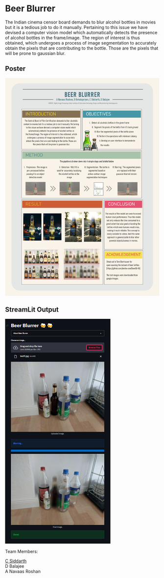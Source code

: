 # Beer Blurrer

The Indian cinema censor board demands to blur alcohol bottles in movies but it is a tedious job to do it manually. Pertaining to this issue we have devised a computer vision model which automatically detects the presence of alcohol bottles in the frame/image. The region of interest is thus obtained, which undergoes a process of image segmentation to accurately obtain the pixels that are contributing to the bottle. Those are the pixels that will be prone to gaussian blur.

## Poster
![Beer Blurrer Poster](https://github.com/siddarth-c/Digital-Image-Processing/blob/main/Poster.png "Title")

## StreamLit Output
![Beer Blurrer Poster](https://github.com/siddarth-c/Digital-Image-Processing/blob/main/StreamLit.png "Title")

Team Members: <br>

[C Siddarth](https://github.com/siddarth-c)
<br>
D Balajee
<br>
A Navaas Roshan
